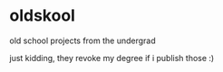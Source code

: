 oldskool
========

old school projects from the undergrad

just kidding, they revoke my degree if i publish those :)
